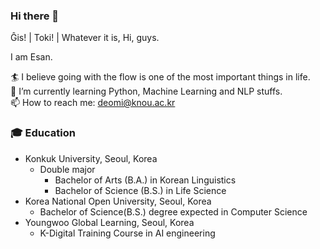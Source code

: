 ### Hi there 👋

Ĝis! | Toki! | Whatever it is, Hi, guys.

I am Esan.

🏄 I believe going with the flow is one of the most important things in life.  
🌱 I’m currently learning Python, Machine Learning and NLP stuffs.  
📫 How to reach me: deomi@knou.ac.kr  

### 🎓 Education
* Konkuk University, Seoul, Korea
  * Double major
    * Bachelor of Arts (B.A.) in Korean Linguistics
    * Bachelor of Science (B.S.) in Life Science
* Korea National Open University, Seoul, Korea
  * Bachelor of Science(B.S.) degree expected in Computer Science
* Youngwoo Global Learning, Seoul, Korea
  * K-Digital Training Course in AI engineering

<!--
**Esantomi/Esantomi** is a ✨ _special_ ✨ repository because its `README.md` (this file) appears on your GitHub profile.

Here are some ideas to get you started:

- 🔭 I’m currently working on ...
- 🌱 I’m currently learning ...
- 👯 I’m looking to collaborate on ...
- 🤔 I’m looking for help with ...
- 💬 Ask me about ...
- 📫 How to reach me: ...
- 😄 Pronouns: ...
- ⚡ Fun fact: ...
-->
